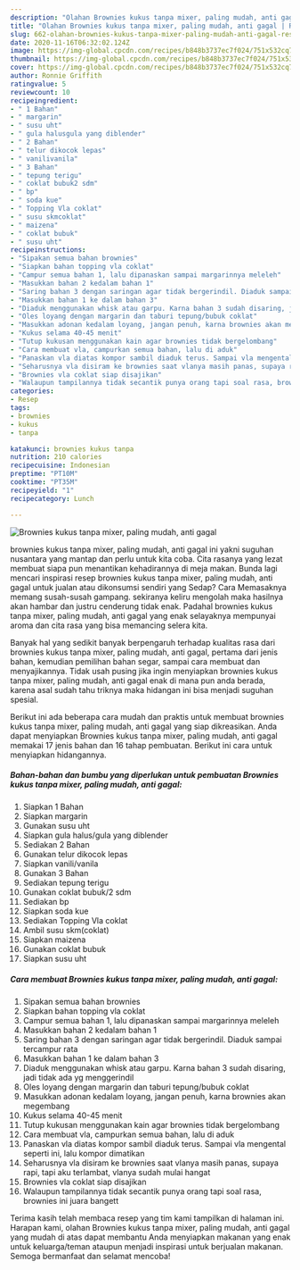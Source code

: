 ```yaml
---
description: "Olahan Brownies kukus tanpa mixer, paling mudah, anti gagal | Resep Bumbu Brownies kukus tanpa mixer, paling mudah, anti gagal Yang Paling Enak"
title: "Olahan Brownies kukus tanpa mixer, paling mudah, anti gagal | Resep Bumbu Brownies kukus tanpa mixer, paling mudah, anti gagal Yang Paling Enak"
slug: 662-olahan-brownies-kukus-tanpa-mixer-paling-mudah-anti-gagal-resep-bumbu-brownies-kukus-tanpa-mixer-paling-mudah-anti-gagal-yang-paling-enak
date: 2020-11-16T06:32:02.124Z
image: https://img-global.cpcdn.com/recipes/b848b3737ec7f024/751x532cq70/brownies-kukus-tanpa-mixer-paling-mudah-anti-gagal-foto-resep-utama.jpg
thumbnail: https://img-global.cpcdn.com/recipes/b848b3737ec7f024/751x532cq70/brownies-kukus-tanpa-mixer-paling-mudah-anti-gagal-foto-resep-utama.jpg
cover: https://img-global.cpcdn.com/recipes/b848b3737ec7f024/751x532cq70/brownies-kukus-tanpa-mixer-paling-mudah-anti-gagal-foto-resep-utama.jpg
author: Ronnie Griffith
ratingvalue: 5
reviewcount: 10
recipeingredient:
- " 1 Bahan"
- " margarin"
- " susu uht"
- " gula halusgula yang diblender"
- " 2 Bahan"
- " telur dikocok lepas"
- " vanilivanila"
- " 3 Bahan"
- " tepung terigu"
- " coklat bubuk2 sdm"
- " bp"
- " soda kue"
- " Topping Vla coklat"
- " susu skmcoklat"
- " maizena"
- " coklat bubuk"
- " susu uht"
recipeinstructions:
- "Sipakan semua bahan brownies"
- "Siapkan bahan topping vla coklat"
- "Campur semua bahan 1, lalu dipanaskan sampai margarinnya meleleh"
- "Masukkan bahan 2 kedalam bahan 1"
- "Saring bahan 3 dengan saringan agar tidak bergerindil. Diaduk sampai tercampur rata"
- "Masukkan bahan 1 ke dalam bahan 3"
- "Diaduk menggunakan whisk atau garpu. Karna bahan 3 sudah disaring, jadi tidak ada yg menggerindil"
- "Oles loyang dengan margarin dan taburi tepung/bubuk coklat"
- "Masukkan adonan kedalam loyang, jangan penuh, karna brownies akan megembang"
- "Kukus selama 40-45 menit"
- "Tutup kukusan menggunakan kain agar brownies tidak bergelombang"
- "Cara membuat vla, campurkan semua bahan, lalu di aduk"
- "Panaskan vla diatas kompor sambil diaduk terus. Sampai vla mengental seperti ini, lalu kompor dimatikan"
- "Seharusnya vla disiram ke brownies saat vlanya masih panas, supaya rapi, tapi aku terlambat, vlanya sudah mulai hangat"
- "Brownies vla coklat siap disajikan"
- "Walaupun tampilannya tidak secantik punya orang tapi soal rasa, brownies ini juara bangett"
categories:
- Resep
tags:
- brownies
- kukus
- tanpa

katakunci: brownies kukus tanpa 
nutrition: 210 calories
recipecuisine: Indonesian
preptime: "PT10M"
cooktime: "PT35M"
recipeyield: "1"
recipecategory: Lunch

---
```



![Brownies kukus tanpa mixer, paling mudah, anti gagal](https://img-global.cpcdn.com/recipes/b848b3737ec7f024/751x532cq70/brownies-kukus-tanpa-mixer-paling-mudah-anti-gagal-foto-resep-utama.jpg)


brownies kukus tanpa mixer, paling mudah, anti gagal ini yakni suguhan nusantara yang mantap dan perlu untuk kita coba. Cita rasanya yang lezat membuat siapa pun menantikan kehadirannya di meja makan.
Bunda lagi mencari inspirasi resep brownies kukus tanpa mixer, paling mudah, anti gagal untuk jualan atau dikonsumsi sendiri yang Sedap? Cara Memasaknya memang susah-susah gampang. sekiranya keliru mengolah maka hasilnya akan hambar dan justru cenderung tidak enak. Padahal brownies kukus tanpa mixer, paling mudah, anti gagal yang enak selayaknya mempunyai aroma dan cita rasa yang bisa memancing selera kita.

Banyak hal yang sedikit banyak berpengaruh terhadap kualitas rasa dari brownies kukus tanpa mixer, paling mudah, anti gagal, pertama dari jenis bahan, kemudian pemilihan bahan segar, sampai cara membuat dan menyajikannya. Tidak usah pusing jika ingin menyiapkan brownies kukus tanpa mixer, paling mudah, anti gagal enak di mana pun anda berada, karena asal sudah tahu triknya maka hidangan ini bisa menjadi suguhan spesial.




Berikut ini ada beberapa cara mudah dan praktis untuk membuat brownies kukus tanpa mixer, paling mudah, anti gagal yang siap dikreasikan. Anda dapat menyiapkan Brownies kukus tanpa mixer, paling mudah, anti gagal memakai 17 jenis bahan dan 16 tahap pembuatan. Berikut ini cara untuk menyiapkan hidangannya.

<!--inarticleads1-->

##### Bahan-bahan dan bumbu yang diperlukan untuk pembuatan Brownies kukus tanpa mixer, paling mudah, anti gagal:

1. Siapkan  1 Bahan
1. Siapkan  margarin
1. Gunakan  susu uht
1. Siapkan  gula halus/gula yang diblender
1. Sediakan  2 Bahan
1. Gunakan  telur dikocok lepas
1. Siapkan  vanili/vanila
1. Gunakan  3 Bahan
1. Sediakan  tepung terigu
1. Gunakan  coklat bubuk/2 sdm
1. Sediakan  bp
1. Siapkan  soda kue
1. Sediakan  Topping Vla coklat
1. Ambil  susu skm(coklat)
1. Siapkan  maizena
1. Gunakan  coklat bubuk
1. Siapkan  susu uht




<!--inarticleads2-->

##### Cara membuat Brownies kukus tanpa mixer, paling mudah, anti gagal:

1. Sipakan semua bahan brownies
1. Siapkan bahan topping vla coklat
1. Campur semua bahan 1, lalu dipanaskan sampai margarinnya meleleh
1. Masukkan bahan 2 kedalam bahan 1
1. Saring bahan 3 dengan saringan agar tidak bergerindil. Diaduk sampai tercampur rata
1. Masukkan bahan 1 ke dalam bahan 3
1. Diaduk menggunakan whisk atau garpu. Karna bahan 3 sudah disaring, jadi tidak ada yg menggerindil
1. Oles loyang dengan margarin dan taburi tepung/bubuk coklat
1. Masukkan adonan kedalam loyang, jangan penuh, karna brownies akan megembang
1. Kukus selama 40-45 menit
1. Tutup kukusan menggunakan kain agar brownies tidak bergelombang
1. Cara membuat vla, campurkan semua bahan, lalu di aduk
1. Panaskan vla diatas kompor sambil diaduk terus. Sampai vla mengental seperti ini, lalu kompor dimatikan
1. Seharusnya vla disiram ke brownies saat vlanya masih panas, supaya rapi, tapi aku terlambat, vlanya sudah mulai hangat
1. Brownies vla coklat siap disajikan
1. Walaupun tampilannya tidak secantik punya orang tapi soal rasa, brownies ini juara bangett




Terima kasih telah membaca resep yang tim kami tampilkan di halaman ini. Harapan kami, olahan Brownies kukus tanpa mixer, paling mudah, anti gagal yang mudah di atas dapat membantu Anda menyiapkan makanan yang enak untuk keluarga/teman ataupun menjadi inspirasi untuk berjualan makanan. Semoga bermanfaat dan selamat mencoba!
